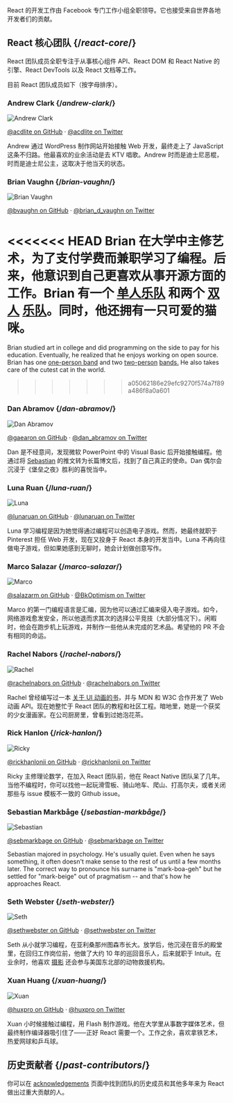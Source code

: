 ---
---

<Intro>

React 的开发工作由 Facebook 专门工作小组全职领导。它也接受来自世界各地开发者们的贡献。

</Intro>

## React 核心团队 {/*react-core*/}

React 团队成员全职专注于从事核心组件 API、React DOM 和 React Native 的引擎、React DevTools 以及 React 文档等工作。

目前 React 团队成员如下（按字母排序）。

### Andrew Clark {/*andrew-clark*/}

![Andrew Clark](../images/team/acdlite.jpg)

[@acdlite on GitHub](https://github.com/acdlite) &middot; [@acdlite on Twitter](https://twitter.com/acdlite)

Andrew 通过 WordPress 制作网站开始接触 Web 开发，最终走上了 JavaScript 这条不归路。他最喜欢的业余活动是去 KTV 唱歌。Andrew 时而是迪士尼恶棍，时而是迪士尼公主，这取决于他当天的状态。

### Brian Vaughn {/*brian-vaughn*/}

![Brian Vaughn](../images/team/bvaughn.jpg)

[@bvaughn on GitHub](https://github.com/bvaughn) &middot; [@brian\_d\_vaughn on Twitter](https://twitter.com/brian_d_vaughn)

<<<<<<< HEAD
Brian 在大学中主修艺术，为了支付学费而兼职学习了编程。后来，他意识到自己更喜欢从事开源方面的工作。Brian 有一个 [单人乐队](https://soundcloud.com/brianvaughn/) 和两个 [双人](https://soundcloud.com/pilotlessdrone) [乐队](https://soundcloud.com/pinwurm)。同时，他还拥有一只可爱的猫咪。
=======
Brian studied art in college and did programming on the side to pay for his education. Eventually, he realized that he enjoys working on open source. Brian has one [one-person band](https://soundcloud.com/brianvaughn/) and two [two-person](https://soundcloud.com/pilotlessdrone) [bands.](https://soundcloud.com/pinwurm) He also takes care of the cutest cat in the world.
>>>>>>> a05062186e29efc9270f574a7f89a486f8a0a601

### Dan Abramov {/*dan-abramov*/}

![Dan Abramov](../images/team/gaearon.jpg)

[@gaearon on GitHub](https://github.com/gaearon) &middot; [@dan_abramov on Twitter](https://twitter.com/dan_abramov)

Dan 是不经意间，发现微软 PowerPoint 中的 Visual Basic 后开始接触编程。他通过将 [Sebastian](#sebastian-markbage) 的推文转为长篇博文后，找到了自己真正的使命。Dan 偶尔会沉浸于《堡垒之夜》胜利的喜悦当中。

### Luna Ruan {/*luna-ruan*/}

![Luna](../images/team/lunaruan.jpg)

[@lunaruan on GitHub](https://github.com/lunaruan) &middot; [@lunaruan on Twitter](https://twitter.com/lunaruan)

Luna 学习编程是因为她觉得通过编程可以创造电子游戏。然而，她最终就职于 Pinterest 担任 Web 开发，现在又投身于 React 本身的开发当中。Luna 不再向往做电子游戏，但如果她感到无聊时，她会计划做创意写作。

### Marco Salazar {/*marco-salazar*/}

![Marco](../images/team/salazarm.jpeg)

[@salazarm on GitHub](https://github.com/salazarm) &middot; [@BkOptimism on Twitter](https://twitter.com/BkOptimism)

Marco 的第一门编程语言是汇编，因为他可以通过汇编来侵入电子游戏。如今，网络游戏愈发安全，所以他退而求其次的选择公平竞技（大部分情况下）。闲暇时，他会在跑步机上玩游戏，并制作一些他从未完成的艺术品。希望他的 PR 不会有相同的命运。

### Rachel Nabors {/*rachel-nabors*/}

![Rachel](../images/team/rnabors.jpg)

[@rachelnabors on GitHub](https://github.com/rachelnabors) &middot; [@rachelnabors on Twitter](https://twitter.com/rachelnabors)

Rachel 曾经编写过一本 [关于 UI 动画的书](https://abookapart.com/products/animation-at-work)，并与 MDN 和 W3C 合作开发了 Web 动画 API。现在她整忙于 React 团队的教程和社区工程。暗地里，她是一个获奖的少女漫画家。在公司厨房里，曾看到过她泡花茶。

### Rick Hanlon {/*rick-hanlon*/}

![Ricky](../images/team/rickhanlonii.jpg)

[@rickhanlonii on GitHub](https://github.com/rickhanlonii) &middot; [@rickhanlonii on Twitter](https://twitter.com/rickhanlonii)

Ricky 主修理论数学，在加入 React 团队前，他在 React Native 团队呆了几年。当他不编程时，你可以找他一起玩滑雪板、骑山地车、爬山、打高尔夫，或者关闭那些与 issue 模板不一致的 Github issue。

### Sebastian Markbåge {/*sebastian-markbåge*/}

![Sebastian](../images/team/sebmarkbage.jpg)

[@sebmarkbage on GitHub](https://github.com/sebmarkbage) &middot; [@sebmarkbage on Twitter](https://twitter.com/sebmarkbage)

Sebastian majored in psychology. He's usually quiet. Even when he says something, it often doesn't make sense to the rest of us until a few months later. The correct way to pronounce his surname is "mark-boa-geh" but he settled for "mark-beige" out of pragmatism -- and that's how he approaches React.

### Seth Webster {/*seth-webster*/}

![Seth](../images/team/sethwebster.jpg)

[@sethwebster on GitHub](https://github.com/sethwebster) &middot; [@sethwebster on Twitter](https://twitter.com/sethwebster)

Seth 从小就学习编程，在亚利桑那州图森市长大。放学后，他沉浸在音乐的殿堂里，在回归工作岗位前，他做了大约 10 年的巡回音乐人，后来就职于 Intuit。在业余时，他喜欢 [摄影](https://www.sethwebster.com) 还会参与美国东北部的动物救援机构。

### Xuan Huang {/*xuan-huang*/}

![Xuan](../images/team/huxpro.jpg)

[@huxpro on GitHub](https://github.com/huxpro) &middot; [@huxpro on Twitter](https://twitter.com/huxpro)

Xuan 小时候接触过编程，用 Flash 制作游戏。他在大学里从事数字媒体艺术，但最终制作编译器吸引住了——正好 React 需要一个。工作之余，喜欢拿铁艺术，热爱网球和乒乓球。

## 历史贡献者 {/*past-contributors*/}

你可以在 [acknowledgements](/community/acknowledgements) 页面中找到团队的历史成员和其他多年来为 React 做出过重大贡献的人。
